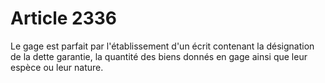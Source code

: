 # Article 2336

Le gage est parfait par l'établissement d'un écrit contenant la désignation de la dette garantie, la quantité des biens donnés en gage ainsi que leur espèce ou leur nature.